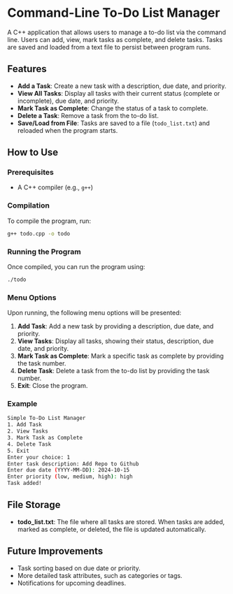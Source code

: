 # Command-Line To-Do List Manager

A C++ application that allows users to manage a to-do list via the command line. Users can add, view, mark tasks as complete, and delete tasks. Tasks are saved and loaded from a text file to persist between program runs.

## Features

- **Add a Task**: Create a new task with a description, due date, and priority.
- **View All Tasks**: Display all tasks with their current status (complete or incomplete), due date, and priority.
- **Mark Task as Complete**: Change the status of a task to complete.
- **Delete a Task**: Remove a task from the to-do list.
- **Save/Load from File**: Tasks are saved to a file (`todo_list.txt`) and reloaded when the program starts.

## How to Use

### Prerequisites
- A C++ compiler (e.g., `g++`)

### Compilation

To compile the program, run:

```bash
g++ todo.cpp -o todo
```

### Running the Program

Once compiled, you can run the program using:

```bash
./todo
```

### Menu Options

Upon running, the following menu options will be presented:

1. **Add Task**: Add a new task by providing a description, due date, and priority.
2. **View Tasks**: Display all tasks, showing their status, description, due date, and priority.
3. **Mark Task as Complete**: Mark a specific task as complete by providing the task number.
4. **Delete Task**: Delete a task from the to-do list by providing the task number.
5. **Exit**: Close the program.

### Example

```bash
Simple To-Do List Manager
1. Add Task
2. View Tasks
3. Mark Task as Complete
4. Delete Task
5. Exit
Enter your choice: 1
Enter task description: Add Repo to Github
Enter due date (YYYY-MM-DD): 2024-10-15
Enter priority (low, medium, high): high
Task added!
```

## File Storage

- **todo_list.txt**: The file where all tasks are stored. When tasks are added, marked as complete, or deleted, the file is updated automatically.

## Future Improvements

- Task sorting based on due date or priority.
- More detailed task attributes, such as categories or tags.
- Notifications for upcoming deadlines.
  
